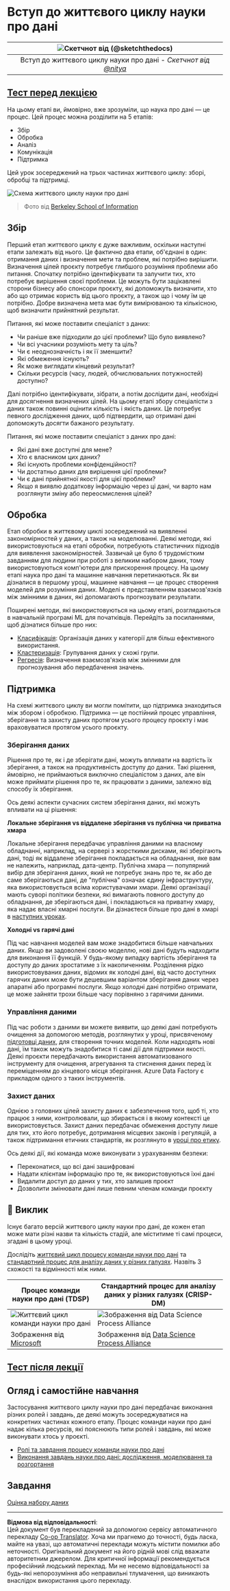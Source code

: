 <!--
CO_OP_TRANSLATOR_METADATA:
{
  "original_hash": "79ca8a5a3135e94d2d43f56ba62d5205",
  "translation_date": "2025-09-04T22:43:36+00:00",
  "source_file": "4-Data-Science-Lifecycle/14-Introduction/README.md",
  "language_code": "uk"
}
-->
# Вступ до життєвого циклу науки про дані

|![Скетчнот від [(@sketchthedocs)](https://sketchthedocs.dev)](../../sketchnotes/14-DataScience-Lifecycle.png)|
|:---:|
| Вступ до життєвого циклу науки про дані - _Скетчнот від [@nitya](https://twitter.com/nitya)_ |

## [Тест перед лекцією](https://red-water-0103e7a0f.azurestaticapps.net/quiz/26)

На цьому етапі ви, ймовірно, вже зрозуміли, що наука про дані — це процес. Цей процес можна розділити на 5 етапів:

- Збір
- Обробка
- Аналіз
- Комунікація
- Підтримка

Цей урок зосереджений на трьох частинах життєвого циклу: зборі, обробці та підтримці.

![Схема життєвого циклу науки про дані](../../../../4-Data-Science-Lifecycle/14-Introduction/images/data-science-lifecycle.jpg)
> Фото від [Berkeley School of Information](https://ischoolonline.berkeley.edu/data-science/what-is-data-science/)

## Збір

Перший етап життєвого циклу є дуже важливим, оскільки наступні етапи залежать від нього. Це фактично два етапи, об'єднані в один: отримання даних і визначення мети та проблем, які потрібно вирішити.  
Визначення цілей проєкту потребує глибшого розуміння проблеми або питання. Спочатку потрібно ідентифікувати та залучити тих, хто потребує вирішення своєї проблеми. Це можуть бути зацікавлені сторони бізнесу або спонсори проєкту, які допоможуть визначити, хто або що отримає користь від цього проєкту, а також що і чому їм це потрібно. Добре визначена мета має бути вимірюваною та кількісною, щоб визначити прийнятний результат.

Питання, які може поставити спеціаліст з даних:
- Чи раніше вже підходили до цієї проблеми? Що було виявлено?
- Чи всі учасники розуміють мету та ціль?
- Чи є неоднозначність і як її зменшити?
- Які обмеження існують?
- Як може виглядати кінцевий результат?
- Скільки ресурсів (часу, людей, обчислювальних потужностей) доступно?

Далі потрібно ідентифікувати, зібрати, а потім дослідити дані, необхідні для досягнення визначених цілей. На цьому етапі збору спеціалісти з даних також повинні оцінити кількість і якість даних. Це потребує певного дослідження даних, щоб підтвердити, що отримані дані допоможуть досягти бажаного результату.

Питання, які може поставити спеціаліст з даних про дані:
- Які дані вже доступні для мене?
- Хто є власником цих даних?
- Які існують проблеми конфіденційності?
- Чи достатньо даних для вирішення цієї проблеми?
- Чи є дані прийнятної якості для цієї проблеми?
- Якщо я виявлю додаткову інформацію через ці дані, чи варто нам розглянути зміну або переосмислення цілей?

## Обробка

Етап обробки в життєвому циклі зосереджений на виявленні закономірностей у даних, а також на моделюванні. Деякі методи, які використовуються на етапі обробки, потребують статистичних підходів для виявлення закономірностей. Зазвичай це було б трудомістким завданням для людини при роботі з великим набором даних, тому використовуються комп'ютери для прискорення процесу. На цьому етапі наука про дані та машинне навчання перетинаються. Як ви дізналися в першому уроці, машинне навчання — це процес створення моделей для розуміння даних. Моделі є представленням взаємозв'язків між змінними в даних, які допомагають прогнозувати результати.

Поширені методи, які використовуються на цьому етапі, розглядаються в навчальній програмі ML для початківців. Перейдіть за посиланнями, щоб дізнатися більше про них:

- [Класифікація](https://github.com/microsoft/ML-For-Beginners/tree/main/4-Classification): Організація даних у категорії для більш ефективного використання.
- [Кластеризація](https://github.com/microsoft/ML-For-Beginners/tree/main/5-Clustering): Групування даних у схожі групи.
- [Регресія](https://github.com/microsoft/ML-For-Beginners/tree/main/2-Regression): Визначення взаємозв'язків між змінними для прогнозування або передбачення значень.

## Підтримка

На схемі життєвого циклу ви могли помітити, що підтримка знаходиться між збором і обробкою. Підтримка — це постійний процес управління, зберігання та захисту даних протягом усього процесу проєкту і має враховуватися протягом усього проєкту.

### Зберігання даних

Рішення про те, як і де зберігати дані, можуть впливати на вартість їх зберігання, а також на продуктивність доступу до даних. Такі рішення, ймовірно, не приймаються виключно спеціалістом з даних, але він може приймати рішення про те, як працювати з даними, залежно від способу їх зберігання.

Ось деякі аспекти сучасних систем зберігання даних, які можуть впливати на ці рішення:

**Локальне зберігання vs віддалене зберігання vs публічна чи приватна хмара**

Локальне зберігання передбачає управління даними на власному обладнанні, наприклад, на сервері з жорсткими дисками, які зберігають дані, тоді як віддалене зберігання покладається на обладнання, яке вам не належить, наприклад, дата-центр. Публічна хмара — популярний вибір для зберігання даних, який не потребує знань про те, як або де саме зберігаються дані, де "публічна" означає єдину інфраструктуру, яка використовується всіма користувачами хмари. Деякі організації мають суворі політики безпеки, які вимагають повного доступу до обладнання, де зберігаються дані, і покладаються на приватну хмару, яка надає власні хмарні послуги. Ви дізнаєтеся більше про дані в хмарі в [наступних уроках](https://github.com/microsoft/Data-Science-For-Beginners/tree/main/5-Data-Science-In-Cloud).

**Холодні vs гарячі дані**

Під час навчання моделей вам може знадобитися більше навчальних даних. Якщо ви задоволені своєю моделлю, нові дані будуть надходити для виконання її функцій. У будь-якому випадку вартість зберігання та доступу до даних зростатиме з їх накопиченням. Розділення рідко використовуваних даних, відомих як холодні дані, від часто доступних гарячих даних може бути дешевшим варіантом зберігання даних через апаратні або програмні послуги. Якщо холодні дані потрібно отримати, це може зайняти трохи більше часу порівняно з гарячими даними.

### Управління даними

Під час роботи з даними ви можете виявити, що деякі дані потребують очищення за допомогою методів, розглянутих у уроці, присвяченому [підготовці даних](https://github.com/microsoft/Data-Science-For-Beginners/tree/main/2-Working-With-Data/08-data-preparation), для створення точних моделей. Коли надходять нові дані, їм також можуть знадобитися ті самі дії для підтримки якості. Деякі проєкти передбачають використання автоматизованого інструменту для очищення, агрегування та стиснення даних перед їх переміщенням до кінцевого місця зберігання. Azure Data Factory є прикладом одного з таких інструментів.

### Захист даних

Однією з головних цілей захисту даних є забезпечення того, щоб ті, хто працює з ними, контролювали, що збирається і в якому контексті це використовується. Захист даних передбачає обмеження доступу лише для тих, хто його потребує, дотримання місцевих законів і регуляцій, а також підтримання етичних стандартів, як розглянуто в [уроці про етику](https://github.com/microsoft/Data-Science-For-Beginners/tree/main/1-Introduction/02-ethics).

Ось деякі дії, які команда може виконувати з урахуванням безпеки:
- Переконатися, що всі дані зашифровані
- Надати клієнтам інформацію про те, як використовуються їхні дані
- Видалити доступ до даних у тих, хто залишив проєкт
- Дозволити змінювати дані лише певним членам команди проєкту

## 🚀 Виклик

Існує багато версій життєвого циклу науки про дані, де кожен етап може мати різні назви та кількість стадій, але міститиме ті самі процеси, згадані в цьому уроці.

Дослідіть [життєвий цикл процесу команди науки про дані](https://docs.microsoft.com/en-us/azure/architecture/data-science-process/lifecycle) та [стандартний процес для аналізу даних у різних галузях](https://www.datascience-pm.com/crisp-dm-2/). Назвіть 3 схожості та відмінності між ними.

|Процес команди науки про дані (TDSP)|Стандартний процес для аналізу даних у різних галузях (CRISP-DM)|
|--|--|
|![Життєвий цикл команди науки про дані](../../../../4-Data-Science-Lifecycle/14-Introduction/images/tdsp-lifecycle2.png) | ![Зображення від Data Science Process Alliance](../../../../4-Data-Science-Lifecycle/14-Introduction/images/CRISP-DM.png) |
| Зображення від [Microsoft](https://docs.microsoft.comazure/architecture/data-science-process/lifecycle) | Зображення від [Data Science Process Alliance](https://www.datascience-pm.com/crisp-dm-2/) |

## [Тест після лекції](https://ff-quizzes.netlify.app/en/ds/)

## Огляд і самостійне навчання

Застосування життєвого циклу науки про дані передбачає виконання різних ролей і завдань, де деякі можуть зосереджуватися на конкретних частинах кожного етапу. Процес команди науки про дані надає кілька ресурсів, які пояснюють типи ролей і завдань, які може виконувати хтось у проєкті.

* [Ролі та завдання процесу команди науки про дані](https://docs.microsoft.com/en-us/azure/architecture/data-science-process/roles-tasks)
* [Виконання завдань науки про дані: дослідження, моделювання та розгортання](https://docs.microsoft.com/en-us/azure/architecture/data-science-process/execute-data-science-tasks)

## Завдання

[Оцінка набору даних](assignment.md)

---

**Відмова від відповідальності**:  
Цей документ був перекладений за допомогою сервісу автоматичного перекладу [Co-op Translator](https://github.com/Azure/co-op-translator). Хоча ми прагнемо до точності, будь ласка, майте на увазі, що автоматичні переклади можуть містити помилки або неточності. Оригінальний документ на його рідній мові слід вважати авторитетним джерелом. Для критичної інформації рекомендується професійний людський переклад. Ми не несемо відповідальності за будь-які непорозуміння або неправильні тлумачення, що виникають внаслідок використання цього перекладу.